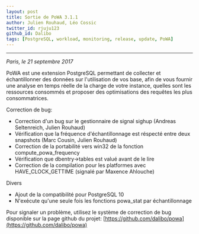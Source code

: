 ```yaml
---
layout: post
title: Sortie de PoWA 3.1.1
author: Julien Rouhaud, Léo Cossic
twitter_id: rjuju123
github_id: Dalibo
tags: [PostgreSQL, workload, monitoring, release, update, PoWA]
---
```


---
*Paris, le 21 septembre 2017*

PoWA est une extension PostgreSQL permettant de collecter et échantillonner des
données sur l'utilisation de vos base, afin de vous fournir une analyse en temps
réelle de la charge de votre instance, quelles sont les ressources consommés et
proposer des optimisations des requêtes les plus consommatrices.

<!--MORE-->

Correction de bug:

  * Correction d'un bug sur le gestionnaire de signal sighup (Andreas Seltenreich, Julien Rouhaud)
  * Vérification que la fréquence d'échantillonnage est réspecté entre deux snapshots (Marc Cousin, Julien Rouhaud)
  * Correction de la portabilité vers win32 de la fonction compute_powa_frequency
  * Vérification que dbentry->tables est valué avant de le lire
  * Correction de la compilation pour les platformes avec HAVE_CLOCK_GETTIME (signalé par Maxence Ahlouche)

Divers

  * Ajout de la compatibilité pour PostgreSQL 10
  * N'exécute qu'une seule fois les fonctions powa_stat par échantillonnage

Pour signaler un problème, utilisez le système de correction de bug disponible
sur la page github du projet:
[https://github.com/dalibo/powa](https://github.com/dalibo/powa)
